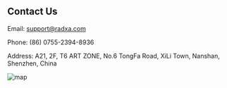## Contact Us

Email: support@radxa.com

Phone: (86) 0755-2394-8936

Address: A21, 2F, T6 ART ZONE, No.6 TongFa Road, XiLi Town, Nanshan, Shenzhen, China

![map](/images/element/map.jpeg)